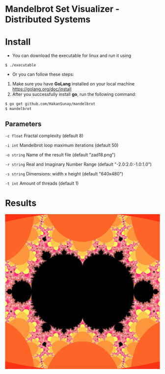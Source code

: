 # Mandelbrot Set Visualizer - Distributed Systems 
# Install
* You can download the executable for linux
and run it using
```
$ ./executable
```
* Or you can follow these steps:
1) Make sure you have **GoLang** installed on your local machine
   https://golang.org/doc/install
2) After you successfully install **go**, run the following command:
```
$ go get github.com/HakanSunay/mandelbrot
$ mandelbrot
```

## Parameters
  `-c float`
    	Fractal complexity (default 8)
    	
  `-i int`
    	Mandelbrot loop maximum iterations (default 50)
  
  `-o string`
    	Name of the result file (default "zad18.png")
  
  `-r string`
    	Real and Imaginary Number Range (default "-2.0:2.0:-1.0:1.0")
  
  `-s string`
    	Dimensions: width x height (default "640x480")
  
  `-t int`
    	Amount of threads (default 1)

# Results
![](https://github.com/HakanSunay/mandelbrot/blob/master/results/images/2048.png)
